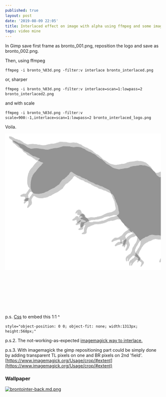 ```yaml
---
published: true
layout: post
date: '2019-08-09 22:05'
title: Interlaced effect on image with alpha using ffmpeg and some image editor like gimp
tags: video mine 
---
```

In Gimp save first frame as bronto_001.png, reposition the logo and save as bronto_002.png.

Then, using ffmpeg

    ffmpeg -i bronto_%03d.png -filter:v interlace bronto_interlaced.png
    
or, sharper

    ffmpeg -i bronto_%03d.png -filter:v interlace=scan=1:lowpass=2 bronto_interlaced2.png
    
and with scale

    ffmpeg -i bronto_%03d.png -filter:v scale=900:-1,interlace=scan=1:lowpass=2 bronto_interlaced_logo.png

Voila.

<a href="/public/bronto_interlaced2.png"><img src="/public/bronto_interlaced2.png" style="object-position: 0 0; object-fit: none; width:1313px; height:568px;"></a>

p.s. [Css](https://css-tricks.com/almanac/properties/o/object-position/) to embed this 1:1 ^

    style="object-position: 0 0; object-fit: none; width:1313px; height:568px;"
    
p.s.2. The not-working-as-expected [imagemagick way to interlace.](https://stackoverflow.com/questions/36355337/how-can-i-interlace-two-images-using-imagemagick)

p.s.3. With imagemagick the gimp repositioning part could be simply done by adding transparent TL pixels on one and BR pixels on 2nd 'field'. [https://www.imagemagick.org/Usage/crop/#extent](https://www.imagemagick.org/Usage/crop/#extent)

### Wallpaper
[![brontointer-back.md.png](https://cdn.scrot.moe/images/2019/08/09/brontointer-back.md.png)](https://scrot.moe/image/xzTiU)
